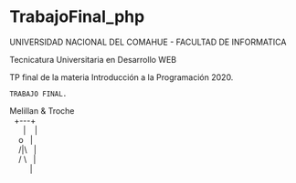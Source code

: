 # TrabajoFinal_php

UNIVERSIDAD NACIONAL DEL COMAHUE -
FACULTAD DE INFORMATICA

Tecnicatura Universitaria en Desarrollo WEB

TP final de la materia Introducción a la Programación 2020.


    TRABAJO FINAL.
Melillan & Troche <br /> 
      &nbsp;    +---+  <br /> 
    &nbsp;     &nbsp; &nbsp;   |   &nbsp;&nbsp;   |  <br /> 
         &nbsp; &nbsp; o    &nbsp;  |   <br /> 
         &nbsp; &nbsp; /|\ &nbsp;    |     <br /> 
         &nbsp; &nbsp; / \  &nbsp;   |      <br /> 
     &nbsp; &nbsp;   &nbsp; &nbsp;&nbsp;  |   <br /> 
